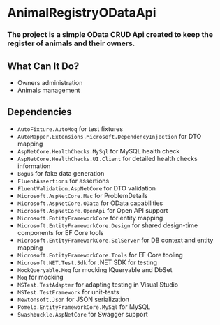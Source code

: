 # AnimalRegistryODataApi

### The project is a simple OData CRUD Api created to keep the register of animals and their owners.

## What Can It Do?
* Owners administration
* Animals management

## Dependencies
* `AutoFixture.AutoMoq` for test fixtures
* `AutoMapper.Extensions.Microsoft.DependencyInjection` for DTO mapping
* `AspNetCore.HealthChecks.MySql` for MySQL health check
* `AspNetCore.HealthChecks.UI.Client` for detailed health checks information
* `Bogus` for fake data generation
* `FluentAssertions` for assertions
* `FluentValidation.AspNetCore` for DTO validation
* `Microsoft.AspNetCore.Mvc` for ProblemDetails
* `Microsoft.AspNetCore.OData` for OData capabilities
* `Microsoft.AspNetCore.OpenApi` for Open API support
* `Microsoft.EntityFrameworkCore` for entity mapping
* `Microsoft.EntityFrameworkCore.Design` for shared design-time components for EF Core tools
* `Microsoft.EntityFrameworkCore.SqlServer` for DB context and entity mapping
* `Microsoft.EntityFrameworkCore.Tools` for EF Core tooling
* `Microsoft.NET.Test.Sdk` for .NET SDK for testing
* `MockQueryable.Moq` for mocking IQueryable and DbSet
* `Moq` for mocking
* `MSTest.TestAdapter` for adapting testing in Visual Studio
* `MSTest.TestFramework` for unit-tests
* `Newtonsoft.Json` for JSON serialization
* `Pomelo.EntityFrameworkCore.MySql` for MySQL
* `Swashbuckle.AspNetCore` for Swagger support
